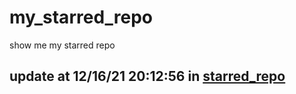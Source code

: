# my_starred_repo
show me my starred repo

update at 12/16/21 20:12:56 in [starred_repo](./index.html)
---

